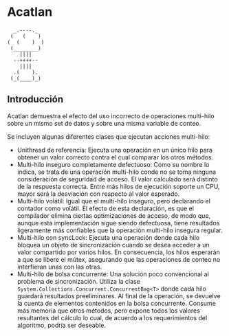 # Acatlan
```
  _.----._
 (   (    )
(  (    )  )
 (________)
    ||||
  --++++--
    ||||
  .(    ).
 (_(____)_)
```
## Introducción
Acatlan demuestra el efecto del uso incorrecto de operaciones multi-hilo sobre un mismo set de datos y sobre una misma variable de conteo.

Se incluyen algunas diferentes clases que ejecutan acciones multi-hilo:

- Unithread de referencia: Ejecuta una operación en un único hilo para obtener un valor correcto contra el cual comparar los otros métodos.
- Multi-hilo inseguro completamente defectuoso: Como su nombre lo indica, se trata de una operación multi-hilo conde no se toma ninguna consideración de seguridad de acceso. El valor calculado será distinto de la respuesta correcta. Entre más hilos de ejecución soporte un CPU, mayor será la desviación con respecto al valor esperado.
- Multi-hilo volátil: Igual que el multi-hilo inseguro, pero declarando el contador como volátil. El efecto de esta
declaración, es que el compilador elimina ciertas optimizaciones de acceso, de modo que, aunque esta implementación sigue siendo defectuosa, tiene resultados ligeramente más confiables que la operación multi-hilo insegura regular.
- Multi-hilo con syncLock: Ejecuta una operación donde cada hilo bloquea un objeto de sincronización cuando se desea acceder a un valor compartido por varios hilos. En consecuencia, los hilos esperarán a que se libere el mútex, asegurando que las operaciones de conteo no interfieran unas con las otras.
- Multi-hilo de bolsa concurrente: Una solución poco convencional al problema de sincronización. Utiliza la clase ```System.Collections.Concurrent.ConcurrentBag<T>``` donde cada hilo guardará resultados preeliminares. Al final de la operación, se devuelve la cuenta de elementos contenidos en la bolsa concurrente. Consume más memoria que otros métodos, pero expone todos los valores resultantes del cálculo lo cual, de acuerdo a los requerimientos del algoritmo, podría ser deseable.